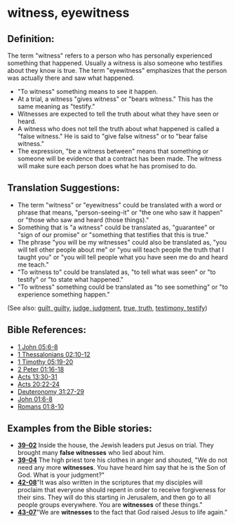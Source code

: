 # witness, eyewitness #

## Definition: ##

The term "witness" refers to a person who has personally experienced something that happened. Usually a witness is also someone who testifies about they know is true. The term "eyewitness" emphasizes that the person was actually there and saw what happened.

* "To witness" something means to see it happen.
* At a trial, a witness "gives witness" or "bears witness." This has the same meaning as "testify."
* Witnesses are expected to tell the truth about what they have seen or heard.
* A witness who does not tell the truth about what happened is called a "false witness." He is said to "give false witness" or to "bear false witness."
* The expression, "be a witness between" means that something or someone will be evidence that a contract has been made. The witness will make sure each person does what he has promised to do.

## Translation Suggestions: ##

* The term "witness" or "eyewitness" could be translated with a word or phrase that means, "person-seeing-it" or "the one who saw it happen" or "those who saw and heard (those things)."
* Something that is "a witness" could be translated as, "guarantee" or "sign of our promise" or "something that testifies that this is true."
* The phrase "you will be my witnesses" could also be translated as, "you will tell other people about me" or "you will teach people the truth that I taught you" or "you will tell people what you have seen me do and heard me teach."
* "To witness to" could be translated as, "to tell what was seen" or "to testify" or "to state what happened."
* "To witness" something could be translated as "to see something" or "to experience something happen."

(See also: [guilt, guilty](../kt/guilt.md), [judge, judgment](../kt/judge.md), [true, truth](../kt/true.md), [testimony, testify](../kt/testimony.md))

## Bible References: ##

* [1 John 05:6-8](https://door43.org/en/bible/notes/1jn/05/06)
* [1 Thessalonians 02:10-12](https://door43.org/en/bible/notes/1th/02/10)
* [1 Timothy 05:19-20](https://door43.org/en/bible/notes/1ti/05/19)
* [2 Peter 01:16-18](https://door43.org/en/bible/notes/2pe/01/16)
* [Acts 13:30-31](https://door43.org/en/bible/notes/act/13/30)
* [Acts 20:22-24](https://door43.org/en/bible/notes/act/20/22)
* [Deuteronomy 31:27-29](https://door43.org/en/bible/notes/deu/31/27)
* [John 01:6-8](https://door43.org/en/bible/notes/jhn/01/06)
* [Romans 01:8-10](https://door43.org/en/bible/notes/rom/01/08)

## Examples from the Bible stories: ##

* __[39-02](https://door43.org/en/obs/notes/frames/39-02)__ Inside the house, the Jewish leaders put Jesus on trial. They brought many __false witnesses__  who lied about him.
* __[39-04](https://door43.org/en/obs/notes/frames/39-04)__ The high priest tore his clothes in anger and shouted, "We do not need any more __witnesses__. You have heard him say that he is the Son of God. What is your judgment?"
* __[42-08](https://door43.org/en/obs/notes/frames/42-08)__"It was also written in the scriptures that my disciples will proclaim that everyone should repent in order to receive forgiveness for their sins. They will do this starting in Jerusalem, and then go to all people groups everywhere. You are __witnesses__  of these things."
* __[43-07](https://door43.org/en/obs/notes/frames/43-07)__"We are __witnesses__  to the fact that God raised Jesus to life again."


